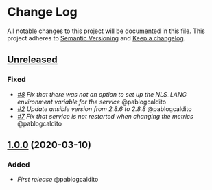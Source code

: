 # Change Log
All notable changes to this project will be documented in this file.
This project adheres to [Semantic Versioning](http://semver.org/) and [Keep a changelog](https://github.com/olivierlacan/keep-a-changelog).


## [Unreleased](https://github.com/idealista/prometheus_oracle_exporter_role/tree/develop)

### Fixed
- *[#8](https://github.com/idealista/prometheus_oracle_exporter_role/issues/8) Fix that there was not an option to set up the NLS_LANG environment variable for the service* @pablogcaldito
- *[#2](https://github.com/idealista/prometheus_oracle_exporter_role/issues/2) Update ansible version from 2.8.6 to 2.8.8* @pablogcaldito
- *[#7](https://github.com/idealista/prometheus_oracle_exporter_role/issues/7) Fix that service is not restarted when changing the metrics* @pablogcaldito

## [1.0.0](https://github.com/idealista/prometheus_oracle_exporter_role/tree/1.0.0) (2020-03-10)

### Added
- *First release* @pablogcaldito
